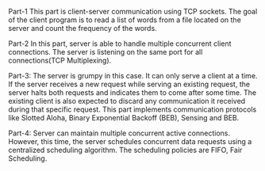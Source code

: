 Part-1
This part is client-server communication using TCP sockets. 
The goal of the client program is to read a list of words from a file located on the server and count the frequency of the words.

Part-2
In this part, server is able to handle multiple concurrent client connections. 
The server is listening on the same port for all connections(TCP Multiplexing).

Part-3:
The server is grumpy in this case. It can only serve a client at a time. 
If the server receives a new request while serving an existing request, the server halts both requests and indicates them to come after some time.
The existing client is also expected to discard any communication it received during that specific request.
This part implements communication protocols like Slotted Aloha, Binary Exponential Backoff (BEB), Sensing and BEB.

Part-4:
Server can maintain multiple concurrent active connections. 
However, this time, the server schedules concurrent data requests using a centralized scheduling algorithm.
The scheduling policies are FIFO, Fair Scheduling.

